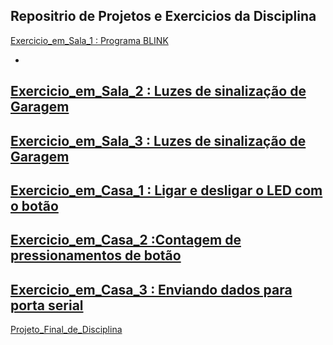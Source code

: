 Repositrio de Projetos e Exercicios da Disciplina
-
[Exercicio_em_Sala_1 : Programa BLINK](https://github.com/DaviAlSg/Exercicio_em_Sala_1/tree/main)

-
[Exercicio_em_Sala_2 : Luzes de sinalização de Garagem](https://github.com/DaviAlSg/Exercicio_em_Sala_2-Luzes-de-sinaliza-o-de-Garagem/blob/main/README.md)
-
[Exercicio_em_Sala_3 : Luzes de sinalização de Garagem](https://github.com/DaviAlSg/Exercicio_em_Sala_3-Luzes-de-sinaliza-o-de-Garagem/blob/main/README.md)
-
[Exercicio_em_Casa_1 : Ligar e desligar o LED com o botão](https://github.com/DaviAlSg/Exercicio_em_Casa_1-Ligar-e-desligar-o-LED-com-o-bot-o/blob/main/README.md)
-
[Exercicio_em_Casa_2 :Contagem de pressionamentos de botão](https://github.com/DaviAlSg/Exercicio_em_Casa_2-Contagem-de-pressionamentos-de-bot-o/blob/main/README.md)
-
[Exercicio_em_Casa_3 : Enviando dados para porta serial](https://github.com/DaviAlSg/Exercicio_em_Casa_3-Enviando-dados-para-porta-serial/blob/main/README.md)
-
[Projeto_Final_de_Disciplina](https://github.com/DaviAlSg/Projeto_Final_de_Disciplina-0.2/blob/main/README.md)
